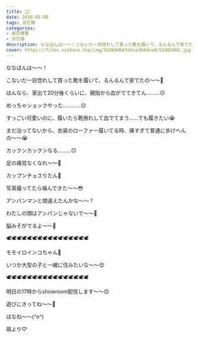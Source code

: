 ```yaml
---
title: 👡💔
date: 2018-05-08
tags: 涼花萌
categories: 
- 成员博客
- 涼花萌
description: ななばんは〜〜！こないだ一目惚れして買った靴を履いて、るんるんで家でたの〜〜🤗ほんなら、家出て20分後くらいに、親指から血がでてきてん………😔...
cover: https://files.zzzhxxx.top/img/51868db83e5ce3b6dce8c52d03d61.jpg 
---
```








ななばんは〜〜！







こないだ一目惚れして買った靴を履いて、るんるんで家でたの〜〜🤗










ほんなら、家出て20分後くらいに、親指から血がでてきてん………😔








めっちゃショックやった…………😔










すっごい可愛いのに、履いたら靴擦れして血でてまう……でも履きたい😭








まだ治ってないから、衣装のローファー履いてる時、痛すぎて普通に歩けへんの〜〜😭






カックンカックンなる………😔









足の痛覚なくなれ〜〜🤗



















カップンチョさりたん💓











写真撮ってたら噛んできた〜〜😳













アンパンマンと間違えたんかな〜〜？









わたしの頭はアンパンじゃないで〜〜🙈








脳みそがでるよ〜〜🙈

















🕊🕊🕊🕊🕊🕊🕊🕊🕊🕊🕊🕊🕊🕊🕊🕊







モモイロインコちゃん💓










いつか大型の子と一緒に住みたいな〜〜😍






🕊🕊🕊🕊🕊🕊🕊🕊🕊🕊🕊🕊🕊🕊🕊🕊















明日の17時からshowroom配信します〜〜😊




遊びにきってね〜〜🤗











ほなね〜〜(*^o^*)





萌より♡


